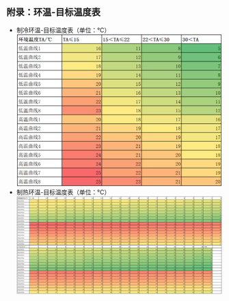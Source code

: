 <!-- 注意事项 -->
<!-- 起始分级标题：##（二级标题） -->

## 附录：环温-目标温度表

- 制冷环温-目标温度表（单位：℃）
  ![制冷环温-目标温度表](.img/制冷环温-目标温度表.png#large)
- 制热环温-目标温度表（单位：℃）
  ![制热环温-目标温度表](.img/制热环温-目标温度表.png)